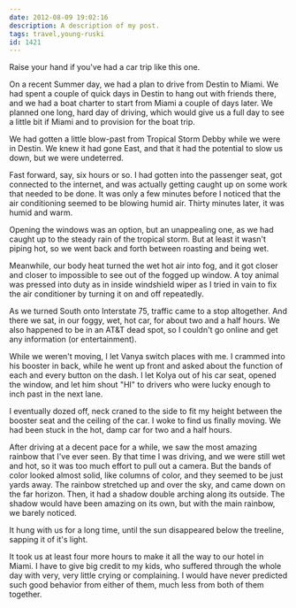 ```yaml
---
date: 2012-08-09 19:02:16
description: A description of my post.
tags: travel,young-ruski
id: 1421
---
```

Raise your hand if you've had a car trip like this one.

On a recent Summer day, we had a plan to drive from Destin to Miami.  We had spent a couple of quick days in Destin to hang out with friends there, and we had a boat charter to start from Miami a couple of days later.  We planned one long, hard day of driving, which would give us a full day to see a little bit if Miami and to provision for the boat trip. 
<!--more-->
We had gotten a little blow-past from Tropical Storm Debby while we were in Destin.  We knew it had gone East, and that it had the potential to slow us down, but we were undeterred.

Fast forward, say, six hours or so.  I had gotten into the passenger seat, got connected to the internet, and was actually getting caught up on some work that needed to be done.  It was only a few minutes before I noticed that the air conditioning seemed to be blowing humid air.  Thirty minutes later, it was humid and warm.

Opening the windows was an option, but an unappealing one, as we had caught up to the steady rain of the tropical storm.  But at least it wasn't piping hot, so we went back and forth between roasting and being wet.

Meanwhile, our body heat turned the wet hot air into fog, and it got closer and closer to impossible to see out of the fogged up window.  A toy animal was pressed into duty as in inside windshield wiper as I tried in vain to fix the air conditioner by turning it on and off repeatedly.

As we turned South onto Interstate 75, traffic came to a stop altogether.  And there we sat, in our foggy, wet, hot car, for about two and a half hours.  We also happened to be in an AT&T dead spot, so I couldn't go online and get any information (or entertainment).

While we weren't moving, I let Vanya switch places with me.  I crammed into his booster in back, while he went up front and asked about the function of each and every button on the dash.  I let Kolya out of his car seat, opened the window, and let him shout "HI" to drivers who were lucky enough to inch past in the next lane.

I eventually dozed off, neck craned to the side to fit my height between the booster seat and the ceiling of the car.  I woke to find us finally moving.  We had been stuck in the hot, damp car for two and a half hours.

After driving at a decent pace for a while, we saw the most amazing rainbow that I've ever seen.  By that time I was driving, and we were still wet and hot, so it was too much effort to pull out a camera.  But the bands of color looked almost solid, like columns of color, and they seemed to be just yards away.  The rainbow stretched up and over the sky, and came down on the far horizon.  Then, it had a shadow double arching along its outside.  The shadow would have been amazing on its own, but with the main rainbow, we barely noticed.  

It hung with us for a long time, until the sun disappeared below the treeline, sapping it of it's light.

It took us at least four more hours to make it all the way to our hotel in Miami.  I have to give big credit to my kids, who suffered through the whole day with very, very little crying or complaining.  I would have never predicted such good behavior from either of them, much less from both of them together.